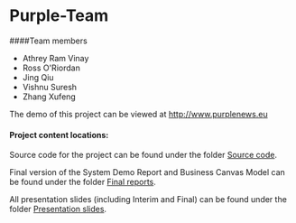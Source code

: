 # Purple-Team
####Team members

* Athrey Ram Vinay
* Ross O'Riordan
* Jing Qiu
* Vishnu Suresh
* Zhang Xufeng

The demo of this project can be viewed at http://www.purplenews.eu
#### Project content locations:
Source code for the project can be found under the folder [Source code](https://github.com/ucd-nlmsc-teamproject-052015/Purple-Team/tree/master/Source%20code "Project source code").

Final version of the System Demo Report and Business Canvas Model can be found under the folder [Final reports](https://github.com/ucd-nlmsc-teamproject-052015/Purple-Team/tree/master/Final%20Reports "Final reports").

All presentation slides (including Interim and Final) can be found under the folder [Presentation slides](https://github.com/ucd-nlmsc-teamproject-052015/Purple-Team/tree/master/Presentation%20slides "Presentation slides").
